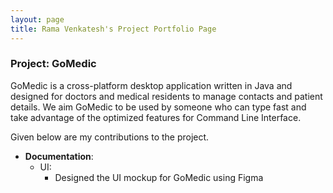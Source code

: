 ```yaml
---
layout: page
title: Rama Venkatesh's Project Portfolio Page
---
```

### Project: GoMedic

GoMedic is a cross-platform desktop application written in Java and designed for doctors and medical residents to manage contacts and patient details.
We aim GoMedic to be used by someone who can type fast and take advantage of the optimized features for
Command Line Interface.

Given below are my contributions to the project.
* **Documentation**:
    * UI:
        * Designed the UI mockup for GoMedic using Figma

